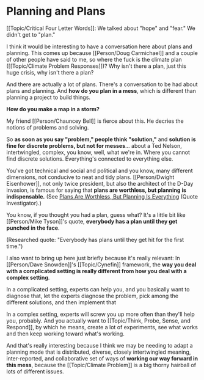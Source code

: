 # Planning and Plans

[[Topic/Critical Four Letter Words]]: We talked about "hope" and "fear."  We didn't get to "plan."

I think it would be interesting to have a conversation here about plans and planning. This comes up because [[Person/Doug Carmichael]] and a couple of other people have said to me, so where the fuck is the climate plan ([[Topic/Climate Problem Responses]])? Why isn't there a plan, just this huge crisis, why isn't there a plan?

And there are actually a lot of plans. There's a conversation to be had about plans and planning. And **how do you plan in a mess**, which is different than planning a project to build things.

**How do you make a map in a storm?**

My friend [[Person/Chauncey Bell]] is fierce about this. He decries the notions of problems and solving.

So **as soon as you say "problem," people think "solution,"** and **solution is fine for discrete problems, but not for messes**... about a Ted Nelson, intertwingled, complex, you know, well, what we're in. Where you cannot find discrete solutions. Everything's connected to everything else.

You've got technical and social and political and you know, many different dimensions, not conducive to neat and tidy plans. [[Person/Dwight Eisenhower]], not only twice president, but also the architect of the D-Day invasion, is famous for saying that **plans are worthless, but planning is indispensable.**  (See [Plans Are Worthless, But Planning Is Everything](https://quoteinvestigator.com/2017/11/18/planning/) (Quote Investigator).)

You know, if you thought you had a plan, guess what? It's a little bit like [[Person/Mike Tyson]]'s quote, **everybody has a plan until they get punched in the face**.

(Researched quote: "Everybody has plans until they get hit for the first time.")

I also want to bring up here just briefly because it's really relevant: In [[Person/Dave Snowden]]'s [[Topic/Cynefin]] framework, the **way you deal with a complicated setting is really different from how you deal with a complex setting**.

In a complicated setting, experts can help you, and you basically want to diagnose that, let the experts diagnose the problem, pick among the different solutions, and then implement that

In a complex setting, experts will screw you up  more often than they'll help you, probably. And you actually want to [[Topic/Think, Probe, Sense, and Respond]], by which he means, create a lot of experiments, see what works and then keep working toward what's working.

And that's really interesting because I think we may be needing to adapt a planning mode that is distributed, diverse, closely intertwingled meaning, inter-reported, and collaborative set of ways of **working our way forward in this mess**, because the [[Topic/Climate Problem]] is a big thorny hairball of lots of different issues.